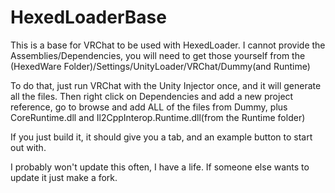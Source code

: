 # HexedLoaderBase
This is a base for VRChat to be used with HexedLoader.
I cannot provide the Assemblies/Dependencies, you will need to get those yourself from the 
(HexedWare Folder)/Settings/UnityLoader/VRChat/Dummy(and Runtime)

To do that, just run VRChat with the Unity Injector once, and it will generate all the files.
Then right click on Dependencies and add a new project reference, go to browse and add ALL of the
files from Dummy, plus CoreRuntime.dll and Il2CppInterop.Runtime.dll(from the Runtime folder)

If you just build it, it should give you a tab, and an example button to start out with.

I probably won't update this often, I have a life. If someone else wants to update it just make
a fork.
